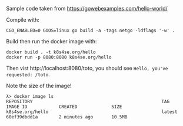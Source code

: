 
Sample code taken from https://gowebexamples.com/hello-world/

Compile with:

    CGO_ENABLED=0 GOOS=linux go build -a -tags netgo -ldflags '-w' .

Build then run the docker image with:

    docker build . -t k8s4se.org/hello
    docker run -p 8080:8080 k8s4se.org/hello

Then vist http://localhost:8080/toto, you should see `Hello, you've requested: /toto`.

Note the size of the image!

    λ> docker image ls
    REPOSITORY                                                 TAG                      IMAGE ID            CREATED             SIZE
    k8s4se.org/hello                                           latest                   60ef39dbdd1a        2 minutes ago       10.5MB


